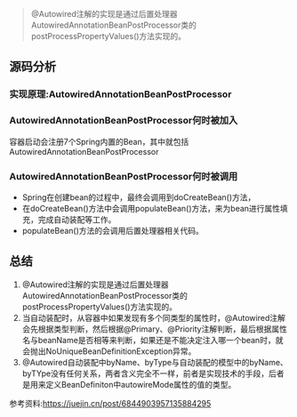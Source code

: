 > @Autowired注解的实现是通过后置处理器AutowiredAnnotationBeanPostProcessor类的postProcessPropertyValues()方法实现的。
## 源码分析
### 实现原理:AutowiredAnnotationBeanPostProcessor
### AutowiredAnnotationBeanPostProcessor何时被加入
容器启动会注册7个Spring内置的Bean，其中就包括AutowiredAnnotationBeanPostProcessor

### AutowiredAnnotationBeanPostProcessor何时被调用
- Spring在创建bean的过程中，最终会调用到doCreateBean()方法，
- 在doCreateBean()方法中会调用populateBean()方法，来为bean进行属性填充，完成自动装配等工作。
- populateBean()方法的会调用后置处理器相关代码。


## 总结
1. @Autowired注解的实现是通过后置处理器AutowiredAnnotationBeanPostProcessor类的postProcessPropertyValues()方法实现的。
2. 当自动装配时，从容器中如果发现有多个同类型的属性时，@Autowired注解会先根据类型判断，然后根据@Primary、@Priority注解判断，最后根据属性名与beanName是否相等来判断，如果还是不能决定注入哪一个bean时，就会抛出NoUniqueBeanDefinitionException异常。
3. @Autowired自动装配中byName、byType与自动装配的模型中的byName、byTYpe没有任何关系，两者含义完全不一样，前者是实现技术的手段，后者是用来定义BeanDefiniton中autowireMode属性的值的类型。


参考资料:https://juejin.cn/post/6844903957135884295
